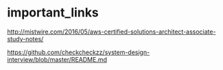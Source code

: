 # important_links

http://mistwire.com/2016/05/aws-certified-solutions-architect-associate-study-notes/


https://github.com/checkcheckzz/system-design-interview/blob/master/README.md
